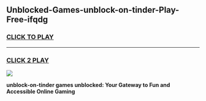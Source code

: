 
## Unblocked-Games-unblock-on-tinder-Play-Free-ifqdg
<h3>
<a href="https://premium76.site?title=unblock-on-tinder&ref=18A1">CLICK TO PLAY</a></h3>
<hr>

<h3>
<a href="https://premium76.site?title=unblock-on-tinder&ref=18A1">CLICK 2 PLAY</a>
  
</h3>

<a href="https://premium76.site?title=unblock-on-tinder&ref=18A1"><img src="https://clearcache.store/games.png"></a>


**unblock-on-tinder games unblocked: Your Gateway to Fun and Accessible Online Gaming**
